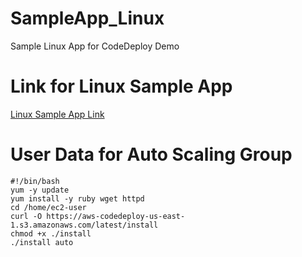 # SampleApp_Linux
Sample Linux App for CodeDeploy Demo

# Link for Linux Sample App
[Linux Sample App Link](http://s3.amazonaws.com/aws-codedeploy-us-east-1/samples/latest/SampleApp_Linux.zip)

# User Data for Auto Scaling Group
```
#!/bin/bash
yum -y update
yum install -y ruby wget httpd
cd /home/ec2-user
curl -O https://aws-codedeploy-us-east-1.s3.amazonaws.com/latest/install
chmod +x ./install
./install auto
```
